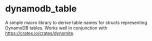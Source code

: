 # dynamodb_table
A simple macro library to derive table names for structs representing DynamoDB tables.
Works well in conjunction with https://crates.io/crates/dynomite.